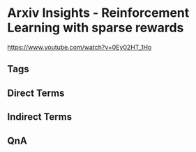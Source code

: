 # Arxiv Insights - Reinforcement Learning with sparse rewards
https://www.youtube.com/watch?v=0Ey02HT_1Ho

## Tags

## Direct Terms

## Indirect Terms

## QnA